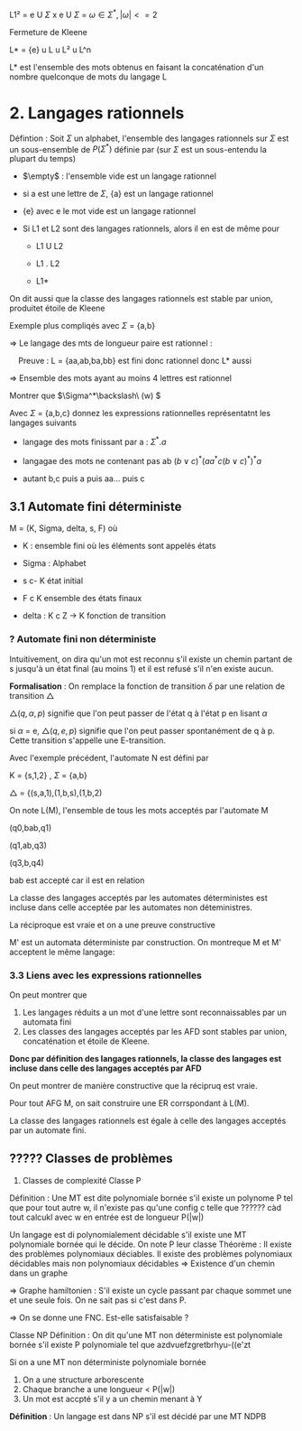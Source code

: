 L1² = e U $\Sigma$ x e U $\Sigma$
    = $\omega \in \Sigma ^*,|\omega |<= 2$

Fermeture de Kleene

L\* =  {e} u L u L² u L^n

L* est l'ensemble des mots obtenus en faisant la concaténation d'un nombre quelconque de mots du langage L

# 2. Langages rationnels

Défintion : Soit $\Sigma$ un alphabet, l'ensemble des langages rationnels sur $\Sigma$ est un sous-ensemble de $P(\Sigma^*)$ définie par (sur $\Sigma$ est un sous-entendu la plupart du temps)

* $\empty$ : l'ensemble vide est un langage rationnel

* si a est une lettre de $\Sigma$, {a} est un langage rationnel

* {e} avec e le mot vide est un langage rationnel

* Si L1 et L2 sont des langages rationnels, alors il en est de même pour
  
  * L1 U L2
  
  * L1 . L2
  
  * L1*

On dit aussi que la classe des langages rationnels est stable par union, produitet étoile de Kleene

Exemple plus compliqés avec $\Sigma$ = {a,b}

=> Le langage des mts de longueur paire est rationnel : 

    Preuve : L = {aa,ab,ba,bb} est fini donc rationnel donc L* aussi

=> Ensemble des mots ayant au moins 4 lettres est rationnel

Montrer que $\Sigma^*\backslash\ (w) $

Avec $\Sigma$ = {a,b,c} donnez les expressions rationnelles représentatnt les langages suivants

* langage des mots finissant par a : $\Sigma^*.a$

* langagae des mots ne contenant pas ab $(b \lor c)^*(aa^*c(b\lor c)^*)^*a$

* autant b,c puis a puis aa... puis c 

## 3.1 Automate fini déterministe

M = (K, Sigma, delta, s, F) où

* K : ensemble fini où les éléments sont appelés états

* Sigma : Alphabet

* s c- K état initial

* F c K ensemble des états finaux

* delta : K c Z -> K fonction de transition

### ? Automate fini non déterministe

Intuitivement, on dira qu'un mot est reconnu s'il existe un chemin partant de s jusqu'à un état final (au moins 1) et il est refusé s'il n'en existe aucun.

**Formalisation** : On remplace la fonction de transition $\delta$ par une relation de transition $\triangle$ 

$\triangle(q,\alpha,p)$ signifie que l'on peut passer de l'état q à l'état p en lisant $\alpha$

si $\alpha$ = e, $\triangle(q,e,p)$ signifie que l'on peut passer spontanément de q à p.  Cette transition s'appelle une E-transition.

Avec l'exemple précédent, l'automate N est défini par 

K = {s,1,2} , $\Sigma$ = {a,b}

$\triangle$ = {(s,a,1),(1,b,s),(1,b,2)

On note L(M), l'ensemble de tous les mots acceptés par l'automate M

(q0,bab,q1)

(q1,ab,q3)

(q3,b,q4)

bab est accepté car il est en relation 

La classe des langages acceptés par les automates déterministes est incluse dans celle acceptée par les automates non déteministres.

La réciproque est vraie et on a une preuve constructive

M' est un automata déterministe par construction. On montreque M et M' acceptent le même langage:

### 3.3 Liens avec les expressions rationnelles

On peut montrer que 

1) Les langages réduits a un mot d'une lettre sont reconnaissables par un automata fini
2) Les classes des langages acceptés par les AFD sont stables par union, concaténation et étoile de Kleene.

**Donc par définition des langages rationnels, la classe des langages est incluse dans celle des langages acceptés par AFD**

On peut montrer de manière constructive que la récipruq est vraie.

Pour tout AFG M, on sait construire une ER corrspondant à L(M).

La classe des langages rationnels est égale à celle des langages acceptés par un automate fini. 

## ????? Classes de problèmes
1) Classes de complexité
Classe P

Définition : Une MT est dite polynomiale bornée s'il existe un polynome P tel que pour tout autre w, il n'existe pas qu'une config c telle que ?????? càd tout calcukl avec w en entrée est de longueur P(|w|)

Un langage est di polynomialement décidable s'il existe une MT polynomiale bornée qui le décide. On note P leur classe
Théorème : Il existe des problèmes polynomiaux déciables.
Il existe des problèmes polynomiaux décidables mais non polynomiaux décidables
=> Existence d'un chemin dans un graphe

=> Graphe hamiltonien : S'il existe un cycle passant par chaque sommet une et une seule fois. On ne sait pas si c'est dans P.

=> On se donne une FNC. Est-elle satisfaisable ?


Classe NP
Définition : On dit qu'une MT non déterministe est polynomiale bornée s'il existe P polynomiale tel que azdvuefzgretbrhyu-((e'zt 

Si on a une MT non déterministe polynomiale bornée 
1) On a une structure arborescente 
2) Chaque branche a une longueur < P(|w|)
3) Un mot est accpté s'il y a un chemin menant à Y 

**Définition** : Un langage est dans NP s'il est décidé par une MT NDPB


